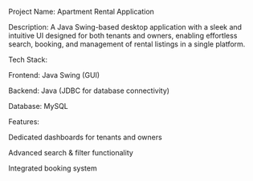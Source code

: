 Project Name: Apartment Rental Application

Description: A Java Swing-based desktop application with a sleek and intuitive UI designed for both tenants and owners, enabling effortless search, booking, and management of rental listings in a single platform.

Tech Stack:

Frontend: Java Swing (GUI)

Backend: Java (JDBC for database connectivity)

Database: MySQL

Features:

Dedicated dashboards for tenants and owners

Advanced search & filter functionality

Integrated booking system
